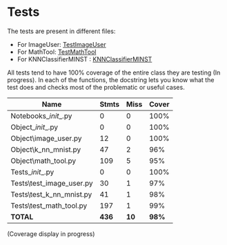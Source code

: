 # Tests

The tests are present in different files:

- For ImageUser: [TestImageUser](https://github.com/mathisdesaulty/MathisDESAULTY/blob/b7c0243883b0e6971cedae4c70a3e1989d6b2ff6/Tests/test_image_user.py#L13)
- For MathTool: [TestMathTool](https://github.com/mathisdesaulty/MathisDESAULTY/blob/b7c0243883b0e6971cedae4c70a3e1989d6b2ff6/Tests/test_math_tool.py#L8)
- For KNNClassifierMINST : [KNNClassifierMINST](https://github.com/mathisdesaulty/MathisDESAULTY/blob/b7c0243883b0e6971cedae4c70a3e1989d6b2ff6/Object/k_nn_mnist.py#L10)

All tests tend to have 100% coverage of the entire class they are testing (In progress). In each of the functions, the docstring lets you know what the test does and checks most of the problematic or useful cases.

| Name                        | Stmts | Miss | Cover |
|-----------------------------|-------|------|-------|
| Notebooks\__init__.py        |     0 |    0 | 100%  |
| Object\__init__.py           |     0 |    0 | 100%  |
| Object\image_user.py         |    12 |    0 | 100%  |
| Object\k_nn_mnist.py         |    47 |    2 |  96%  |
| Object\math_tool.py          |   109 |    5 |  95%  |
| Tests\__init__.py            |     0 |    0 | 100%  |
| Tests\test_image_user.py     |    30 |    1 |  97%  |
| Tests\test_k_nn_mnist.py     |    41 |    1 |  98%  |
| Tests\test_math_tool.py      |   197 |    1 |  99%  |
| **TOTAL**                    | **436** | **10** | **98%** |


(Coverage display in progress)